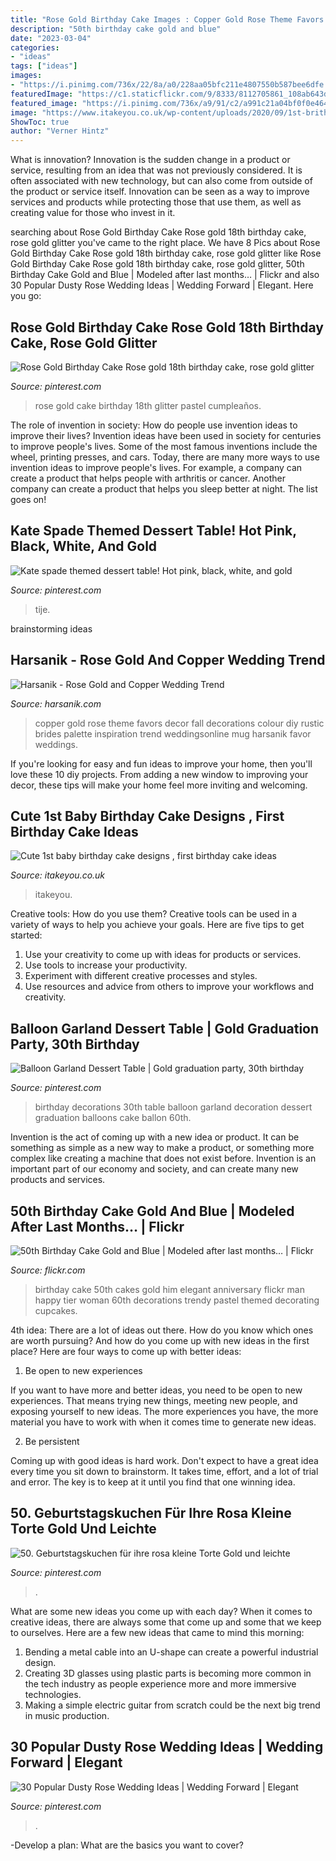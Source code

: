 ```yaml
---
title: "Rose Gold Birthday Cake Images : Copper Gold Rose Theme Favors Decor Fall Decorations Colour Diy Rustic Brides Palette Inspiration Trend Weddingsonline Mug Harsanik Favor Weddings"
description: "50th birthday cake gold and blue"
date: "2023-03-04"
categories:
- "ideas"
tags: ["ideas"]
images:
- "https://i.pinimg.com/736x/22/8a/a0/228aa05bfc211e4807550b587bee6dfe.jpg"
featuredImage: "https://c1.staticflickr.com/9/8333/8112705861_108ab643d9_b.jpg"
featured_image: "https://i.pinimg.com/736x/a9/91/c2/a991c21a04bf0f0e46445bf250f6bbed.jpg"
image: "https://www.itakeyou.co.uk/wp-content/uploads/2020/09/1st-brithday-cake-2-531x1024.jpg"
ShowToc: true
author: "Verner Hintz"
---
```



What is innovation?
Innovation is the sudden change in a product or service, resulting from an idea that was not previously considered. It is often associated with new technology, but can also come from outside of the product or service itself. Innovation can be seen as a way to improve services and products while protecting those that use them, as well as creating value for those who invest in it.

	

		
searching about Rose Gold Birthday Cake Rose gold 18th birthday cake, rose gold glitter you've came to the right place. We have 8 Pics about Rose Gold Birthday Cake Rose gold 18th birthday cake, rose gold glitter like Rose Gold Birthday Cake Rose gold 18th birthday cake, rose gold glitter, 50th Birthday Cake Gold and Blue | Modeled after last months… | Flickr and also 30 Popular Dusty Rose Wedding Ideas | Wedding Forward | Elegant. Here you go:
		
    
## Rose Gold Birthday Cake Rose Gold 18th Birthday Cake, Rose Gold Glitter

<img loading=lazy src="https://i.pinimg.com/736x/22/8a/a0/228aa05bfc211e4807550b587bee6dfe.jpg" onerror="this.onerror=null;this.src='https://tse1.mm.bing.net/th?id=OIP.MxPDVglZ-J3YY-vd7cgMMAHaKN&amp;pid=15.1';" alt="Rose Gold Birthday Cake Rose gold 18th birthday cake, rose gold glitter">

_Source: pinterest.com_

>rose gold cake birthday 18th glitter pastel cumpleaños. 

	

The role of invention in society: How do people use invention ideas to improve their lives?
Invention ideas have been used in society for centuries to improve people's lives. Some of the most famous inventions include the wheel, printing presses, and cars. Today, there are many more ways to use invention ideas to improve people's lives. For example, a company can create a product that helps people with arthritis or cancer. Another company can create a product that helps you sleep better at night. The list goes on!

    
## Kate Spade Themed Dessert Table! Hot Pink, Black, White, And Gold

<img loading=lazy src="https://i.pinimg.com/736x/c9/c6/68/c9c668102e4279b7f0a515ade3469438.jpg" onerror="this.onerror=null;this.src='https://tse3.mm.bing.net/th?id=OIP._21NUkjGJflJXq7KmTc7iwHaJ3&amp;pid=15.1';" alt="Kate spade themed dessert table! Hot pink, black, white, and gold">

_Source: pinterest.com_

>tije. 

	
 brainstorming ideas 
    
## Harsanik - Rose Gold And Copper Wedding Trend

<img loading=lazy src="https://harsanik.com/images/stories/2016/copper_wedding_13.jpg" onerror="this.onerror=null;this.src='https://tse2.mm.bing.net/th?id=OIP.gkdRN5SP4fcj8Sfbw1w6BgHaLH&amp;pid=15.1';" alt="Harsanik - Rose Gold and Copper Wedding Trend">

_Source: harsanik.com_

>copper gold rose theme favors decor fall decorations colour diy rustic brides palette inspiration trend weddingsonline mug harsanik favor weddings. 

	

If you're looking for easy and fun ideas to improve your home, then you'll love these 10 diy projects. From adding a new window to improving your decor, these tips will make your home feel more inviting and welcoming.

    
## Cute 1st Baby Birthday Cake Designs , First Birthday Cake Ideas

<img loading=lazy src="https://www.itakeyou.co.uk/wp-content/uploads/2020/09/1st-brithday-cake-2-531x1024.jpg" onerror="this.onerror=null;this.src='https://tse4.mm.bing.net/th?id=OIP.g5h6iL6hgdzmWbJWFY47UgHaOS&amp;pid=15.1';" alt="Cute 1st baby birthday cake designs , first birthday cake ideas">

_Source: itakeyou.co.uk_

>itakeyou. 

	

Creative tools: How do you use them?
Creative tools can be used in a variety of ways to help you achieve your goals. Here are five tips to get started: 
1. Use your creativity to come up with ideas for products or services.
2. Use tools to increase your productivity.
3. Experiment with different creative processes and styles.
4. Use resources and advice from others to improve your workflows and creativity.

    
## Balloon Garland Dessert Table | Gold Graduation Party, 30th Birthday

<img loading=lazy src="https://i.pinimg.com/736x/f9/44/51/f94451922494393bd05109e70797d19b.jpg" onerror="this.onerror=null;this.src='https://tse3.mm.bing.net/th?id=OIP.gcxc12V1IH5Ogud6Mu9FuQHaJ3&amp;pid=15.1';" alt="Balloon Garland Dessert Table | Gold graduation party, 30th birthday">

_Source: pinterest.com_

>birthday decorations 30th table balloon garland decoration dessert graduation balloons cake ballon 60th. 

	

Invention is the act of coming up with a new idea or product. It can be something as simple as a new way to make a product, or something more complex like creating a machine that does not exist before. Invention is an important part of our economy and society, and can create many new products and services.

    
## 50th Birthday Cake Gold And Blue | Modeled After Last Months… | Flickr

<img loading=lazy src="https://c1.staticflickr.com/9/8333/8112705861_108ab643d9_b.jpg" onerror="this.onerror=null;this.src='https://tse2.mm.bing.net/th?id=OIP.vYmqTeQfF3U9fK9tylkpOwHaK_&amp;pid=15.1';" alt="50th Birthday Cake Gold and Blue | Modeled after last months… | Flickr">

_Source: flickr.com_

>birthday cake 50th cakes gold him elegant anniversary flickr man happy tier woman 60th decorations trendy pastel themed decorating cupcakes. 

	

4th idea:
There are a lot of ideas out there. How do you know which ones are worth pursuing? And how do you come up with new ideas in the first place?
Here are four ways to come up with better ideas:

1. Be open to new experiences

If you want to have more and better ideas, you need to be open to new experiences. That means trying new things, meeting new people, and exposing yourself to new ideas. The more experiences you have, the more material you have to work with when it comes time to generate new ideas.

2. Be persistent

Coming up with good ideas is hard work. Don't expect to have a great idea every time you sit down to brainstorm. It takes time, effort, and a lot of trial and error. The key is to keep at it until you find that one winning idea.

    
## 50. Geburtstagskuchen Für Ihre Rosa Kleine Torte Gold Und Leichte

<img loading=lazy src="https://i.pinimg.com/736x/a9/91/c2/a991c21a04bf0f0e46445bf250f6bbed.jpg" onerror="this.onerror=null;this.src='https://tse3.mm.bing.net/th?id=OIP.6MD9DujeEOc5ge4C8KBgnAHaKU&amp;pid=15.1';" alt="50. Geburtstagskuchen für ihre rosa kleine Torte Gold und leichte">

_Source: pinterest.com_

>. 

	

What are some new ideas you come up with each day?
When it comes to creative ideas, there are always some that come up and some that we keep to ourselves. Here are a few new ideas that came to mind this morning: 
1. Bending a metal cable into an U-shape can create a powerful industrial design.
2. Creating 3D glasses using plastic parts is becoming more common in the tech industry as people experience more and more immersive technologies.
3. Making a simple electric guitar from scratch could be the next big trend in music production.

    
## 30 Popular Dusty Rose Wedding Ideas | Wedding Forward | Elegant

<img loading=lazy src="https://i.pinimg.com/736x/de/53/78/de5378d722c47657e467fb91666a1119.jpg" onerror="this.onerror=null;this.src='https://tse1.mm.bing.net/th?id=OIP.H-MtcqRekE64BfirS54ucwHaLG&amp;pid=15.1';" alt="30 Popular Dusty Rose Wedding Ideas | Wedding Forward | Elegant">

_Source: pinterest.com_

>. 

	

-Develop a plan: What are the basics you want to cover?

